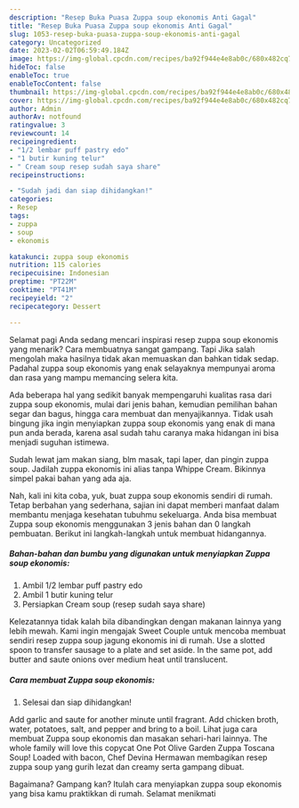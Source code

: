```yaml
---
description: "Resep Buka Puasa Zuppa soup ekonomis Anti Gagal"
title: "Resep Buka Puasa Zuppa soup ekonomis Anti Gagal"
slug: 1053-resep-buka-puasa-zuppa-soup-ekonomis-anti-gagal
category: Uncategorized
date: 2023-02-02T06:59:49.184Z
image: https://img-global.cpcdn.com/recipes/ba92f944e4e8ab0c/680x482cq70/zuppa-soup-ekonomis-foto-resep-utama.jpg
hideToc: false
enableToc: true
enableTocContent: false
thumbnail: https://img-global.cpcdn.com/recipes/ba92f944e4e8ab0c/680x482cq70/zuppa-soup-ekonomis-foto-resep-utama.jpg
cover: https://img-global.cpcdn.com/recipes/ba92f944e4e8ab0c/680x482cq70/zuppa-soup-ekonomis-foto-resep-utama.jpg
author: Admin
authorAv: notfound
ratingvalue: 3
reviewcount: 14
recipeingredient:
- "1/2 lembar puff pastry edo"
- "1 butir kuning telur"
- " Cream soup resep sudah saya share"
recipeinstructions:

- "Sudah jadi dan siap dihidangkan!"
categories:
- Resep
tags:
- zuppa
- soup
- ekonomis

katakunci: zuppa soup ekonomis 
nutrition: 115 calories
recipecuisine: Indonesian
preptime: "PT22M"
cooktime: "PT41M"
recipeyield: "2"
recipecategory: Dessert

---
```



Selamat pagi Anda sedang mencari inspirasi resep zuppa soup ekonomis yang menarik? Cara membuatnya sangat gampang. Tapi Jika salah mengolah maka hasilnya tidak akan memuaskan dan bahkan tidak sedap. Padahal zuppa soup ekonomis yang enak selayaknya mempunyai aroma dan rasa yang mampu memancing selera kita.


Ada beberapa hal yang sedikit banyak mempengaruhi kualitas rasa dari zuppa soup ekonomis, mulai dari jenis bahan, kemudian pemilihan bahan segar dan bagus, hingga cara membuat dan menyajikannya. Tidak usah bingung jika ingin menyiapkan zuppa soup ekonomis yang enak di mana pun anda berada, karena asal sudah tahu caranya maka hidangan ini bisa menjadi suguhan istimewa.

Sudah lewat jam makan siang, blm masak, tapi laper, dan pingin zuppa soup. Jadilah zuppa ekonomis ini alias tanpa Whippe Cream. Bikinnya simpel pakai bahan yang ada aja.


Nah, kali ini kita coba, yuk, buat zuppa soup ekonomis sendiri di rumah. Tetap berbahan yang sederhana, sajian ini dapat memberi manfaat dalam membantu menjaga kesehatan tubuhmu sekeluarga. Anda bisa membuat Zuppa soup ekonomis menggunakan 3 jenis bahan dan 0 langkah pembuatan. Berikut ini langkah-langkah untuk membuat hidangannya.

<!--inarticleads1-->

##### Bahan-bahan dan bumbu yang digunakan untuk menyiapkan Zuppa soup ekonomis:

1. Ambil 1/2 lembar puff pastry edo
1. Ambil 1 butir kuning telur
1. Persiapkan  Cream soup (resep sudah saya share)


Kelezatannya tidak kalah bila dibandingkan dengan makanan lainnya yang lebih mewah. Kami ingin mengajak Sweet Couple untuk mencoba membuat sendiri resep zuppa soup jagung ekonomis ini di rumah. Use a slotted spoon to transfer sausage to a plate and set aside. In the same pot, add butter and saute onions over medium heat until translucent. 

<!--inarticleads2-->

##### Cara membuat Zuppa soup ekonomis:


1. Selesai dan siap dihidangkan!

Add garlic and saute for another minute until fragrant. Add chicken broth, water, potatoes, salt, and pepper and bring to a boil. Lihat juga cara membuat Zuppa soup ekonomis dan masakan sehari-hari lainnya. The whole family will love this copycat One Pot Olive Garden Zuppa Toscana Soup! Loaded with bacon, Chef Devina Hermawan membagikan resep zuppa soup yang gurih lezat dan creamy serta gampang dibuat. 

Bagaimana? Gampang kan? Itulah cara menyiapkan zuppa soup ekonomis yang bisa kamu praktikkan di rumah. Selamat menikmati
